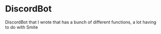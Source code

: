 # DiscordBot
DiscordBot that I wrote that has a bunch of different functions, a lot having to do with Smite
